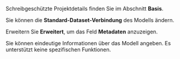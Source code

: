 Schreibgeschützte Projektdetails finden Sie im Abschnitt **Basis**.

Sie können die **Standard-Dataset-Verbindung** des Modells ändern.

Erweitern Sie **Erweitert**, um das Feld **Metadaten** anzuzeigen.

Sie können eindeutige Informationen über das Modell angeben. Es unterstützt keine spezifischen Funktionen.
